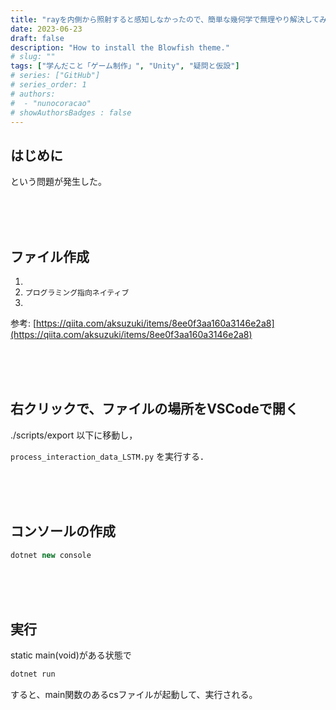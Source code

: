 ```yaml
---
title: "rayを内側から照射すると感知しなかったので、簡単な幾何学で無理やり解決してみた"
date: 2023-06-23
draft: false
description: "How to install the Blowfish theme."
# slug: ""
tags: ["学んだこと「ゲーム制作」", "Unity", "疑問と仮設"]
# series: ["GitHub"]
# series_order: 1
# authors:
#  - "nunocoracao"
# showAuthorsBadges : false 
---
```







## はじめに
という問題が発生した。




<br><br><br>
## ファイル作成

1. 
2. ```プログラミング指向ネイティブ```
3. 


参考: [https://qiita.com/aksuzuki/items/8ee0f3aa160a3146e2a8](https://qiita.com/aksuzuki/items/8ee0f3aa160a3146e2a8)





<br><br><br>
## 右クリックで、ファイルの場所をVSCodeで開く

./scripts/export 以下に移動し，

```process_interaction_data_LSTM.py``` を実行する．






<br><br><br>
## コンソールの作成

```cs
dotnet new console
```






<br><br><br>
## 実行

static main(void)がある状態で

```cs
dotnet run
```

すると、main関数のあるcsファイルが起動して、実行される。

